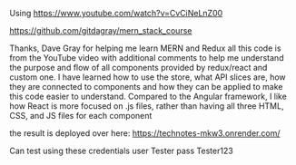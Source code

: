 Using https://www.youtube.com/watch?v=CvCiNeLnZ00

https://github.com/gitdagray/mern_stack_course

Thanks, Dave Gray for helping me learn MERN and Redux
all this code is from the YouTube video with additional comments to help me understand the purpose and flow of all components provided by redux/react and custom one.
I have learned how to use the store, what API slices are, how they are connected to components and how they can be applied to make this code easier to understand. 
Compared to the Angular framework, I like how React is more focused on .js files, rather than having all three HTML, CSS, and JS files for each component


the result is deployed over here: 
https://technotes-mkw3.onrender.com/

Can test using these credentials
user Tester
pass Tester123
